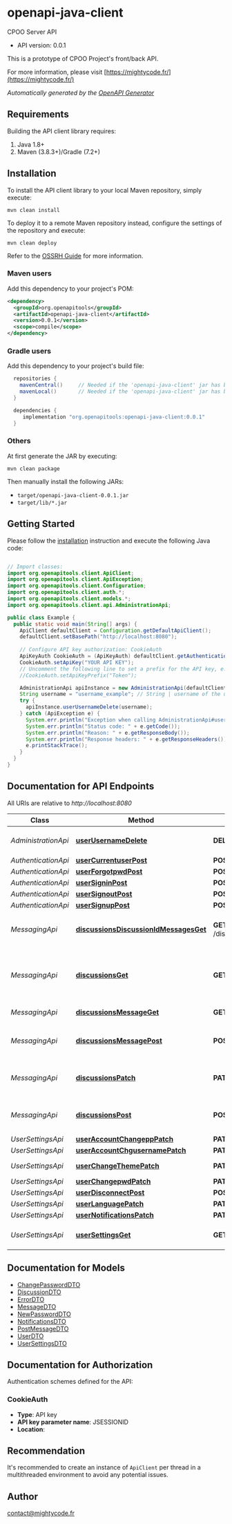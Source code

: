 # openapi-java-client

CPOO Server API
- API version: 0.0.1

This is a prototype of CPOO Project's front/back API.


  For more information, please visit [https://mightycode.fr/](https://mightycode.fr/)

*Automatically generated by the [OpenAPI Generator](https://openapi-generator.tech)*


## Requirements

Building the API client library requires:
1. Java 1.8+
2. Maven (3.8.3+)/Gradle (7.2+)

## Installation

To install the API client library to your local Maven repository, simply execute:

```shell
mvn clean install
```

To deploy it to a remote Maven repository instead, configure the settings of the repository and execute:

```shell
mvn clean deploy
```

Refer to the [OSSRH Guide](http://central.sonatype.org/pages/ossrh-guide.html) for more information.

### Maven users

Add this dependency to your project's POM:

```xml
<dependency>
  <groupId>org.openapitools</groupId>
  <artifactId>openapi-java-client</artifactId>
  <version>0.0.1</version>
  <scope>compile</scope>
</dependency>
```

### Gradle users

Add this dependency to your project's build file:

```groovy
  repositories {
    mavenCentral()     // Needed if the 'openapi-java-client' jar has been published to maven central.
    mavenLocal()       // Needed if the 'openapi-java-client' jar has been published to the local maven repo.
  }

  dependencies {
     implementation "org.openapitools:openapi-java-client:0.0.1"
  }
```

### Others

At first generate the JAR by executing:

```shell
mvn clean package
```

Then manually install the following JARs:

* `target/openapi-java-client-0.0.1.jar`
* `target/lib/*.jar`

## Getting Started

Please follow the [installation](#installation) instruction and execute the following Java code:

```java

// Import classes:
import org.openapitools.client.ApiClient;
import org.openapitools.client.ApiException;
import org.openapitools.client.Configuration;
import org.openapitools.client.auth.*;
import org.openapitools.client.models.*;
import org.openapitools.client.api.AdministrationApi;

public class Example {
  public static void main(String[] args) {
    ApiClient defaultClient = Configuration.getDefaultApiClient();
    defaultClient.setBasePath("http://localhost:8080");
    
    // Configure API key authorization: CookieAuth
    ApiKeyAuth CookieAuth = (ApiKeyAuth) defaultClient.getAuthentication("CookieAuth");
    CookieAuth.setApiKey("YOUR API KEY");
    // Uncomment the following line to set a prefix for the API key, e.g. "Token" (defaults to null)
    //CookieAuth.setApiKeyPrefix("Token");

    AdministrationApi apiInstance = new AdministrationApi(defaultClient);
    String username = "username_example"; // String | username of the user account to delete.
    try {
      apiInstance.userUsernameDelete(username);
    } catch (ApiException e) {
      System.err.println("Exception when calling AdministrationApi#userUsernameDelete");
      System.err.println("Status code: " + e.getCode());
      System.err.println("Reason: " + e.getResponseBody());
      System.err.println("Response headers: " + e.getResponseHeaders());
      e.printStackTrace();
    }
  }
}

```

## Documentation for API Endpoints

All URIs are relative to *http://localhost:8080*

Class | Method | HTTP request | Description
------------ | ------------- | ------------- | -------------
*AdministrationApi* | [**userUsernameDelete**](docs/AdministrationApi.md#userUsernameDelete) | **DELETE** /user/{username} | Delete a user account
*AuthenticationApi* | [**userCurrentuserPost**](docs/AuthenticationApi.md#userCurrentuserPost) | **POST** /user/currentuser | 
*AuthenticationApi* | [**userForgotpwdPost**](docs/AuthenticationApi.md#userForgotpwdPost) | **POST** /user/forgotpwd | 
*AuthenticationApi* | [**userSigninPost**](docs/AuthenticationApi.md#userSigninPost) | **POST** /user/signin | 
*AuthenticationApi* | [**userSignoutPost**](docs/AuthenticationApi.md#userSignoutPost) | **POST** /user/signout | 
*AuthenticationApi* | [**userSignupPost**](docs/AuthenticationApi.md#userSignupPost) | **POST** /user/signup | 
*MessagingApi* | [**discussionsDiscussionIdMessagesGet**](docs/MessagingApi.md#discussionsDiscussionIdMessagesGet) | **GET** /discussions/{discussion_id}/messages | Get all messages in a discussion
*MessagingApi* | [**discussionsGet**](docs/MessagingApi.md#discussionsGet) | **GET** /discussions | Get a list of all discussions of the current user
*MessagingApi* | [**discussionsMessageGet**](docs/MessagingApi.md#discussionsMessageGet) | **GET** /discussions/message | Receive a message
*MessagingApi* | [**discussionsMessagePost**](docs/MessagingApi.md#discussionsMessagePost) | **POST** /discussions/message | Send a message in a disccusion
*MessagingApi* | [**discussionsPatch**](docs/MessagingApi.md#discussionsPatch) | **PATCH** /discussions | Set timestamp to actual time
*MessagingApi* | [**discussionsPost**](docs/MessagingApi.md#discussionsPost) | **POST** /discussions | Create a new discussion with a user
*UserSettingsApi* | [**userAccountChangeppPatch**](docs/UserSettingsApi.md#userAccountChangeppPatch) | **PATCH** /user/account/changepp | 
*UserSettingsApi* | [**userAccountChgusernamePatch**](docs/UserSettingsApi.md#userAccountChgusernamePatch) | **PATCH** /user/account/chgusername | 
*UserSettingsApi* | [**userChangeThemePatch**](docs/UserSettingsApi.md#userChangeThemePatch) | **PATCH** /user/change-theme | Change user theme
*UserSettingsApi* | [**userChangepwdPatch**](docs/UserSettingsApi.md#userChangepwdPatch) | **PATCH** /user/changepwd | 
*UserSettingsApi* | [**userDisconnectPost**](docs/UserSettingsApi.md#userDisconnectPost) | **POST** /user/disconnect | 
*UserSettingsApi* | [**userLanguagePatch**](docs/UserSettingsApi.md#userLanguagePatch) | **PATCH** /user/language | 
*UserSettingsApi* | [**userNotificationsPatch**](docs/UserSettingsApi.md#userNotificationsPatch) | **PATCH** /user/notifications | 
*UserSettingsApi* | [**userSettingsGet**](docs/UserSettingsApi.md#userSettingsGet) | **GET** /user/settings | Get user settings information


## Documentation for Models

 - [ChangePasswordDTO](docs/ChangePasswordDTO.md)
 - [DiscussionDTO](docs/DiscussionDTO.md)
 - [ErrorDTO](docs/ErrorDTO.md)
 - [MessageDTO](docs/MessageDTO.md)
 - [NewPasswordDTO](docs/NewPasswordDTO.md)
 - [NotificationsDTO](docs/NotificationsDTO.md)
 - [PostMessageDTO](docs/PostMessageDTO.md)
 - [UserDTO](docs/UserDTO.md)
 - [UserSettingsDTO](docs/UserSettingsDTO.md)


<a id="documentation-for-authorization"></a>
## Documentation for Authorization


Authentication schemes defined for the API:
<a id="CookieAuth"></a>
### CookieAuth

- **Type**: API key
- **API key parameter name**: JSESSIONID
- **Location**: 


## Recommendation

It's recommended to create an instance of `ApiClient` per thread in a multithreaded environment to avoid any potential issues.

## Author

contact@mightycode.fr

